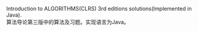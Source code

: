 Introduction to ALGORITHMS(CLRS) 3rd editions solutions(Implemented in Java).  
算法导论第三版中的算法及习题。实现语言为Java。  